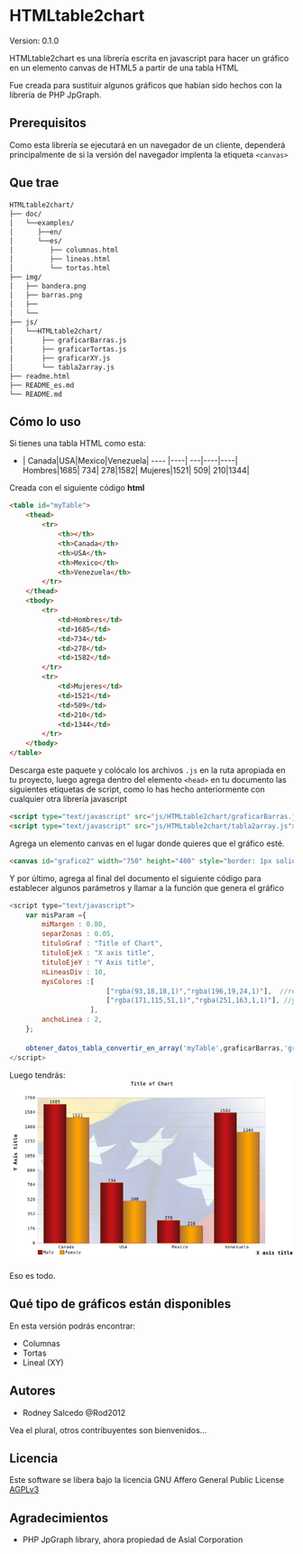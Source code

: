 # HTMLtable2chart

Version: 0.1.0

HTMLtable2chart es una librería escrita en javascript para hacer un gráfico en un elemento canvas de HTML5 a partir de una tabla HTML

Fue creada para sustituir algunos gráficos que habían sido hechos con la librería de PHP JpGraph.


## Prerequisitos
Como esta librería se ejecutará en un navegador de un cliente, dependerá principalmente de si la versión del navegador implenta la etiqueta `<canvas>`

## Que trae
```
HTMLtable2chart/
├── doc/
│   └──examples/
│      ├──en/
│      └──es/
│         ├── columnas.html
│         ├── lineas.html
│         └── tortas.html    
├── img/
│   ├── bandera.png
│   ├── barras.png
│   ├── 
│   └── 
├── js/
│   └──HTMLtable2chart/
│       ├── graficarBarras.js
│       ├── graficarTortas.js
│       ├── graficarXY.js
│       └── tabla2array.js
├── readme.html
├── README_es.md
└── README.md
```

## Cómo lo uso
Si tienes una tabla HTML como esta:

  -  | Canada|USA|Mexico|Venezuela|
----   |----| ---|----|----|
Hombres|1685| 734| 278|1582|
Mujeres|1521| 509| 210|1344|

Creada con el siguiente código **html** 

```html
<table id="myTable">
	<thead>
		<tr>
			<th></th>
			<th>Canada</th>
			<th>USA</th>
			<th>Mexico</th>
			<th>Venezuela</th>
		</tr>
	</thead>
	<tbody>
		<tr>
			<td>Hombres</td>
			<td>1685</td>
			<td>734</td>
			<td>278</td>
			<td>1582</td>
		</tr>
		<tr>
			<td>Mujeres</td>
			<td>1521</td>
			<td>509</td>
			<td>210</td>
			<td>1344</td>
		</tr>			
	</tbody>
</table>
```
Descarga este paquete y colócalo los archivos `.js` en la ruta apropiada en tu proyecto, luego agrega dentro del elemento `<head>` en tu documento las siguientes etiquetas de script, como lo has hecho anteriormente con cualquier otra librería javascript

```html
<script type="text/javascript" src="js/HTMLtable2chart/graficarBarras.js"></script>
<script type="text/javascript" src="js/HTMLtable2chart/tabla2array.js"></script>
```
Agrega un elemento canvas en el lugar donde quieres que el gráfico esté.

```html
<canvas id="grafico2" width="750" height="480" style="border: 1px solid black;">Canvas no est&aacute; soportado</canvas>
```
Y por último, agrega al final del documento el siguiente código para establecer algunos parámetros y llamar a la función que genera el gráfico

```js
<script type="text/javascript">
	var misParam ={
		miMargen : 0.80,
		separZonas : 0.05,
		tituloGraf : "Title of Chart",
		tituloEjeX : "X axis title",
		tituloEjeY : "Y Axis title",
		nLineasDiv : 10,
		mysColores :[
			            ["rgba(93,18,18,1)","rgba(196,19,24,1)"],  //red
			            ["rgba(171,115,51,1)","rgba(251,163,1,1)"], //yellow
		            ],
		anchoLinea : 2,
	};
	
	obtener_datos_tabla_convertir_en_array('myTable',graficarBarras,'grafico2','750','480',misParam,false);
</script>
```

Luego tendrás:
[![ColChart](img/barras.png)](img/barras.png)

Eso es todo.

## Qué tipo de gráficos están disponibles

En esta versión podrás encontrar:

* Columnas
* Tortas
* Lineal (XY)



## Autores
- Rodney Salcedo @Rod2012

Vea el plural, otros contribuyentes son bienvenidos...


## Licencia
Este software se libera bajo la licencia GNU Affero General Public License [AGPLv3](https://www.gnu.org/licenses/agpl-3.0.html)

## Agradecimientos
* PHP JpGraph library, ahora propiedad de Asial Corporation
